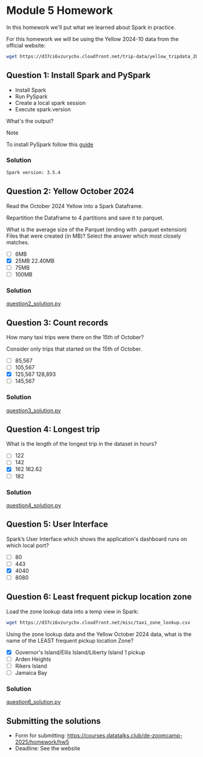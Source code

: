 # Module 5 Homework

In this homework we'll put what we learned about Spark in practice.

For this homework we will be using the Yellow 2024-10 data from the official website: 

```bash
wget https://d37ci6vzurychx.cloudfront.net/trip-data/yellow_tripdata_2024-10.parquet
```


## Question 1: Install Spark and PySpark

- Install Spark
- Run PySpark
- Create a local spark session
- Execute spark.version

What's the output?

> [!NOTE]
> To install PySpark follow this [guide](https://github.com/DataTalksClub/data-engineering-zoomcamp/blob/main/05-batch/setup/pyspark.md)

### Solution
```bash
Spark version: 3.5.4
```

## Question 2: Yellow October 2024

Read the October 2024 Yellow into a Spark Dataframe.

Repartition the Dataframe to 4 partitions and save it to parquet.

What is the average size of the Parquet (ending with .parquet extension) Files that were created (in MB)? Select the answer which most closely matches.

- [ ] 6MB
- [x] 25MB 22.40MB
- [ ] 75MB
- [ ] 100MB

### Solution
[question2_solution.py](question2_solution.py)

## Question 3: Count records 

How many taxi trips were there on the 15th of October?

Consider only trips that started on the 15th of October.

- [ ] 85,567
- [ ] 105,567
- [x] 125,567 128,893
- [ ] 145,567

### Solution
[question3_solution.py](question3_solution.py)

## Question 4: Longest trip

What is the length of the longest trip in the dataset in hours?

- [ ] 122
- [ ] 142
- [x] 162 162.62
- [ ] 182

### Solution
[question4_solution.py](question4_solution.py)

## Question 5: User Interface

Spark’s User Interface which shows the application's dashboard runs on which local port?

- [ ] 80
- [ ] 443
- [x] 4040
- [ ] 8080

## Question 6: Least frequent pickup location zone

Load the zone lookup data into a temp view in Spark:

```bash
wget https://d37ci6vzurychx.cloudfront.net/misc/taxi_zone_lookup.csv
```

Using the zone lookup data and the Yellow October 2024 data, what is the name of the LEAST frequent pickup location Zone?

- [x] Governor's Island/Ellis Island/Liberty Island 1 pickup
- [ ] Arden Heights
- [ ] Rikers Island
- [ ] Jamaica Bay

### Solution
[question6_solution.py](question6_solution.py)

## Submitting the solutions

- Form for submitting: https://courses.datatalks.club/de-zoomcamp-2025/homework/hw5
- Deadline: See the website
